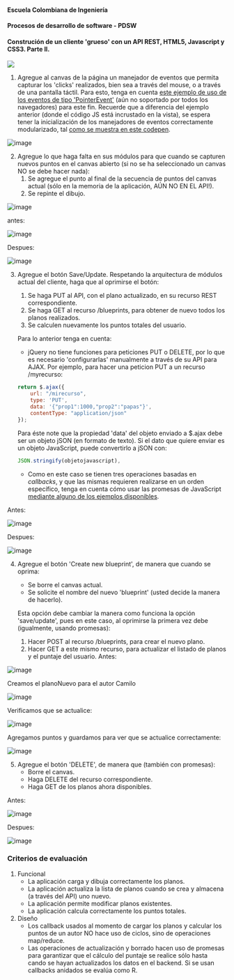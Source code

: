 #### Escuela Colombiana de Ingeniería
#### Procesos de desarrollo de software - PDSW
#### Construción de un cliente 'grueso' con un API REST, HTML5, Javascript y CSS3. Parte II.



![](img/mock2.png)

1. Agregue al canvas de la página un manejador de eventos que permita capturar los 'clicks' realizados, bien sea a través del mouse, o a través de una pantalla táctil. Para esto, tenga en cuenta [este ejemplo de uso de los eventos de tipo 'PointerEvent'](https://mobiforge.com/design-development/html5-pointer-events-api-combining-touch-mouse-and-pen) (aún no soportado por todos los navegadores) para este fin. Recuerde que a diferencia del ejemplo anterior (donde el código JS está incrustado en la vista), se espera tener la inicialización de los manejadores de eventos correctamente modularizado, tal [como se muestra en este codepen](https://codepen.io/hcadavid/pen/BwWbrw).


![image](https://github.com/user-attachments/assets/930674a5-e3a1-45a9-86f9-edc504928b9a)


2. Agregue lo que haga falta en sus módulos para que cuando se capturen nuevos puntos en el canvas abierto (si no se ha seleccionado un canvas NO se debe hacer nada):
	1. Se agregue el punto al final de la secuencia de puntos del canvas actual (sólo en la memoria de la aplicación, AÚN NO EN EL API!).
	2. Se repinte el dibujo.

![image](https://github.com/user-attachments/assets/4bbdd1ce-4935-41e0-a55e-2e15404aa7cc)

antes:

![image](https://github.com/user-attachments/assets/f09d7274-ab58-4e89-9269-fbd38ff6005b)

Despues:

![image](https://github.com/user-attachments/assets/ef412024-e61f-48cc-aa0c-926a24560e59)


3. Agregue el botón Save/Update. Respetando la arquitectura de módulos actual del cliente, haga que al oprimirse el botón:
	1. Se haga PUT al API, con el plano actualizado, en su recurso REST correspondiente.
	2. Se haga GET al recurso /blueprints, para obtener de nuevo todos los planos realizados.
	3. Se calculen nuevamente los puntos totales del usuario.

	Para lo anterior tenga en cuenta:

	* jQuery no tiene funciones para peticiones PUT o DELETE, por lo que es necesario 'configurarlas' manualmente a través de su API para AJAX. Por ejemplo, para hacer una peticion PUT a un recurso /myrecurso:

	```javascript
    return $.ajax({
        url: "/mirecurso",
        type: 'PUT',
        data: '{"prop1":1000,"prop2":"papas"}',
        contentType: "application/json"
    });
    
	```
	Para éste note que la propiedad 'data' del objeto enviado a $.ajax debe ser un objeto jSON (en formato de texto). Si el dato que quiere enviar es un objeto JavaScript, puede convertirlo a jSON con: 
	
	```javascript
	JSON.stringify(objetojavascript),
	```
	* Como en este caso se tienen tres operaciones basadas en _callbacks_, y que las mismas requieren realizarse en un orden específico, tenga en cuenta cómo usar las promesas de JavaScript [mediante alguno de los ejemplos disponibles](http://codepen.io/hcadavid/pen/jrwdgK).

Antes:

![image](https://github.com/user-attachments/assets/828c8626-4ec0-4d86-9c64-a4d2b94ef213)

Despues:

![image](https://github.com/user-attachments/assets/b7b398e3-7d98-4e45-83a4-42afefffcaa9)


4. Agregue el botón 'Create new blueprint', de manera que cuando se oprima: 
	* Se borre el canvas actual.
	* Se solicite el nombre del nuevo 'blueprint' (usted decide la manera de hacerlo).
	
	Esta opción debe cambiar la manera como funciona la opción 'save/update', pues en este caso, al oprimirse la primera vez debe (igualmente, usando promesas):

	1. Hacer POST al recurso /blueprints, para crear el nuevo plano.
	2. Hacer GET a este mismo recurso, para actualizar el listado de planos y el puntaje del usuario.
Antes:

![image](https://github.com/user-attachments/assets/ddb4b24e-9cc1-4c82-af50-c48106167f6d)

Creamos el planoNuevo para el autor Camilo

![image](https://github.com/user-attachments/assets/882e99ff-6512-42f1-892b-cb742ff1aec1)

Verificamos que se actualice:

![image](https://github.com/user-attachments/assets/0552ff49-9ccd-4258-bd71-7b8c9ccb72b0)

Agregamos puntos y guardamos para ver que se actualice correctamente:

![image](https://github.com/user-attachments/assets/3aa7c0ff-907f-4926-a21d-35e935fa422b)


5. Agregue el botón 'DELETE', de manera que (también con promesas):
	* Borre el canvas.
	* Haga DELETE del recurso correspondiente.
	* Haga GET de los planos ahora disponibles.

Antes:

![image](https://github.com/user-attachments/assets/450bfa2b-ca8a-43a4-b4ad-ee900b00a8e8)

Despues:

![image](https://github.com/user-attachments/assets/47ae3ed8-fe29-439b-8922-80f56bbb70a4)


### Criterios de evaluación

1. Funcional
	* La aplicación carga y dibuja correctamente los planos.
	* La aplicación actualiza la lista de planos cuando se crea y almacena (a través del API) uno nuevo.
	* La aplicación permite modificar planos existentes.
	* La aplicación calcula correctamente los puntos totales.
2. Diseño
	* Los callback usados al momento de cargar los planos y calcular los puntos de un autor NO hace uso de ciclos, sino de operaciones map/reduce.
	* Las operaciones de actualización y borrado hacen uso de promesas para garantizar que el cálculo del puntaje se realice sólo hasta cando se hayan actualizados los datos en el backend. Si se usan callbacks anidados se evalúa como R.
	
